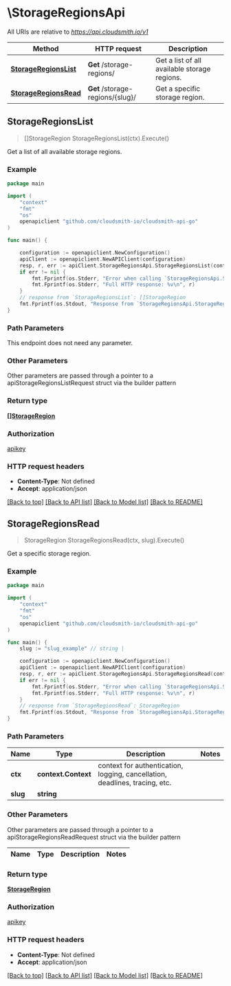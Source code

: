 # \StorageRegionsApi

All URIs are relative to *https://api.cloudsmith.io/v1*

Method | HTTP request | Description
------------- | ------------- | -------------
[**StorageRegionsList**](StorageRegionsApi.md#StorageRegionsList) | **Get** /storage-regions/ | Get a list of all available storage regions.
[**StorageRegionsRead**](StorageRegionsApi.md#StorageRegionsRead) | **Get** /storage-regions/{slug}/ | Get a specific storage region.



## StorageRegionsList

> []StorageRegion StorageRegionsList(ctx).Execute()

Get a list of all available storage regions.



### Example

```go
package main

import (
    "context"
    "fmt"
    "os"
    openapiclient "github.com/cloudsmith-io/cloudsmith-api-go"
)

func main() {

    configuration := openapiclient.NewConfiguration()
    apiClient := openapiclient.NewAPIClient(configuration)
    resp, r, err := apiClient.StorageRegionsApi.StorageRegionsList(context.Background()).Execute()
    if err != nil {
        fmt.Fprintf(os.Stderr, "Error when calling `StorageRegionsApi.StorageRegionsList``: %v\n", err)
        fmt.Fprintf(os.Stderr, "Full HTTP response: %v\n", r)
    }
    // response from `StorageRegionsList`: []StorageRegion
    fmt.Fprintf(os.Stdout, "Response from `StorageRegionsApi.StorageRegionsList`: %v\n", resp)
}
```

### Path Parameters

This endpoint does not need any parameter.

### Other Parameters

Other parameters are passed through a pointer to a apiStorageRegionsListRequest struct via the builder pattern


### Return type

[**[]StorageRegion**](StorageRegion.md)

### Authorization

[apikey](../README.md#apikey)

### HTTP request headers

- **Content-Type**: Not defined
- **Accept**: application/json

[[Back to top]](#) [[Back to API list]](../README.md#documentation-for-api-endpoints)
[[Back to Model list]](../README.md#documentation-for-models)
[[Back to README]](../README.md)


## StorageRegionsRead

> StorageRegion StorageRegionsRead(ctx, slug).Execute()

Get a specific storage region.



### Example

```go
package main

import (
    "context"
    "fmt"
    "os"
    openapiclient "github.com/cloudsmith-io/cloudsmith-api-go"
)

func main() {
    slug := "slug_example" // string | 

    configuration := openapiclient.NewConfiguration()
    apiClient := openapiclient.NewAPIClient(configuration)
    resp, r, err := apiClient.StorageRegionsApi.StorageRegionsRead(context.Background(), slug).Execute()
    if err != nil {
        fmt.Fprintf(os.Stderr, "Error when calling `StorageRegionsApi.StorageRegionsRead``: %v\n", err)
        fmt.Fprintf(os.Stderr, "Full HTTP response: %v\n", r)
    }
    // response from `StorageRegionsRead`: StorageRegion
    fmt.Fprintf(os.Stdout, "Response from `StorageRegionsApi.StorageRegionsRead`: %v\n", resp)
}
```

### Path Parameters


Name | Type | Description  | Notes
------------- | ------------- | ------------- | -------------
**ctx** | **context.Context** | context for authentication, logging, cancellation, deadlines, tracing, etc.
**slug** | **string** |  | 

### Other Parameters

Other parameters are passed through a pointer to a apiStorageRegionsReadRequest struct via the builder pattern


Name | Type | Description  | Notes
------------- | ------------- | ------------- | -------------


### Return type

[**StorageRegion**](StorageRegion.md)

### Authorization

[apikey](../README.md#apikey)

### HTTP request headers

- **Content-Type**: Not defined
- **Accept**: application/json

[[Back to top]](#) [[Back to API list]](../README.md#documentation-for-api-endpoints)
[[Back to Model list]](../README.md#documentation-for-models)
[[Back to README]](../README.md)

